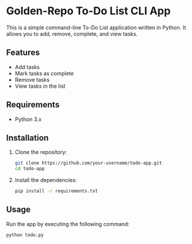 # Golden-Repo To-Do List CLI App

This is a simple command-line To-Do List application written in Python. It allows you to add, remove, complete, and view tasks.

## Features
- Add tasks
- Mark tasks as complete
- Remove tasks
- View tasks in the list

## Requirements
- Python 3.x

## Installation

1. Clone the repository:
    ```bash
    git clone https://github.com/your-username/todo-app.git
    cd todo-app
    ```

2. Install the dependencies:
    ```bash
    pip install -r requirements.txt
    ```

## Usage

Run the app by executing the following command:

```bash
python todo.py
